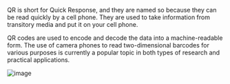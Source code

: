 QR is short for Quick Response, and they are named so because they can be read quickly by a cell phone. They are used to take information from transitory media and put it on your cell phone.

QR codes are used to encode and decode the data into a machine-readable form. The use of camera phones to read two-dimensional barcodes for various purposes is currently a popular topic in both types of research and practical applications.

![image](https://github.com/user-attachments/assets/b1105485-9ab8-4362-9887-475d611ddbb4)


